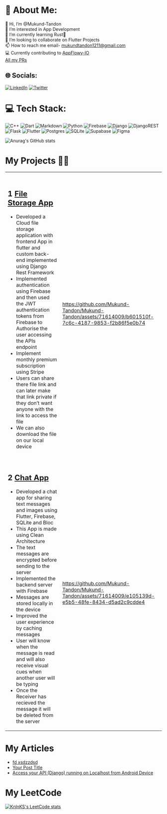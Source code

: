 # 💫 About Me:
👋 Hi, I’m @Mukund-Tandon<br>👀 I’m interested in App Development<br>🌱 I’m currently learning Rust🦀<br> 💞️ I’m looking to collaborate on Flutter Projects<br> 📫 How to reach me email- mukundtandon1211@gmail.com
<br>💻 Currently contributing to [AppFlowy-IO](https://github.com/AppFlowy-IO)
<br> [All my PRs](https://github.com/search?q=is%3Apr+author%3AMukund-Tandon)

## 🌐 Socials:
[![LinkedIn](https://img.shields.io/badge/LinkedIn-%230077B5.svg?logo=linkedin&logoColor=white)](https://linkedin.com/in/linkedin.com/in/mukund-tandon-5999251b1) [![Twitter](https://img.shields.io/badge/Twitter-%231DA1F2.svg?logo=Twitter&logoColor=white)](https://twitter.com/mukund_tandon12) 

# 💻 Tech Stack:
![C++](https://img.shields.io/badge/c++-%2300599C.svg?style=for-the-badge&logo=c%2B%2B&logoColor=white) ![Dart](https://img.shields.io/badge/dart-%230175C2.svg?style=for-the-badge&logo=dart&logoColor=white) ![Markdown](https://img.shields.io/badge/markdown-%23000000.svg?style=for-the-badge&logo=markdown&logoColor=white) ![Python](https://img.shields.io/badge/python-3670A0?style=for-the-badge&logo=python&logoColor=ffdd54) ![Firebase](https://img.shields.io/badge/firebase-%23039BE5.svg?style=for-the-badge&logo=firebase) ![Django](https://img.shields.io/badge/django-%23092E20.svg?style=for-the-badge&logo=django&logoColor=white) ![DjangoREST](https://img.shields.io/badge/DJANGO-REST-ff1709?style=for-the-badge&logo=django&logoColor=white&color=ff1709&labelColor=gray) ![Flask](https://img.shields.io/badge/flask-%23000.svg?style=for-the-badge&logo=flask&logoColor=white) ![Flutter](https://img.shields.io/badge/Flutter-%2302569B.svg?style=for-the-badge&logo=Flutter&logoColor=white) ![Postgres](https://img.shields.io/badge/postgres-%23316192.svg?style=for-the-badge&logo=postgresql&logoColor=white) ![SQLite](https://img.shields.io/badge/sqlite-%2307405e.svg?style=for-the-badge&logo=sqlite&logoColor=white) 	![Supabase](https://img.shields.io/badge/Supabase-3ECF8E?style=for-the-badge&logo=supabase&logoColor=white) 	![Figma](https://img.shields.io/badge/figma-%23F24E1E.svg?style=for-the-badge&logo=figma&logoColor=white)

![Anurag's GitHub stats](https://github-readme-stats.vercel.app/api?username=Mukund-Tandon&show_icons=true&theme=radical)
# My Projects 👨‍💻
<table>
  <tr>
    <td valign="top"><b></b><br/>
<h2>1 <a href="https://github.com/Mukund-Tandon/file_storage">File Storage App</a></h2>
      
- Developed a Cloud file storage application with frontend App in flutter and custom back-end implemented using Django Rest Framework
- Implemented authentication using Firebase and then used the JWT authentication tokens from Firebase to Authorise the user accessing the APIs endpoint
- Implement monthly premium subscription using Stripe
- Users can share there file link and can later make that link private if they don’t want anyone with the link to access the file
- We can also download the file on our local device
    </td>
    <td>   


https://github.com/Mukund-Tandon/Mukund-Tandon/assets/71614009/b601510f-7c6c-4187-9853-f2b86f5e0b74


  </tr>
  <tr>
    <td valign="top"><b></b><br/>
<h2>2 <a href="https://github.com/Mukund-Tandon/Chat-App">Chat App</a></h2>
      
- Developed a chat app for sharing text messages and images using Flutter, Firebase, SQLite and Bloc
- This App is made using Clean Architecture
- The text messages are encrypted before sending to the server
- Implemented the backend server with Firebase
- Messages are stored locally in the device
- Improved the user experience by caching messages
- User will know when the message is read and will also receive visual cues when another user will be typing
- Once the Receiver has recieved the message it will be deleted from the server
    </td>
    <td>   
https://github.com/Mukund-Tandon/Mukund-Tandon/assets/71614009/e105139d-e5b5-48fe-8434-d5ad2c9cdde4
  </tr>
</table>


# My Articles
<!-- HASHNODE-BLOG:START -->
- [fd  xsdzzdsd](https://mukund-tandon-dev.hashnode.dev/fd-xsdzzdsd)
- [Your Post Title](https://mukund-tandon-dev.hashnode.dev/your-post-title)
- [Access your API &lpar;Django&rpar; running on Localhost from Android Device](https://mukund-tandon-dev.hashnode.dev/access-your-api-django-running-on-localhost-from-android-device)
<!-- HASHNODE-BLOG:END -->


# My LeetCode
[![KnlnKS's LeetCode stats](https://leetcode-stats-six.vercel.app/api?username=FIREPOWERx2)](https://leetcode.com/FIREPOWERx2/)


